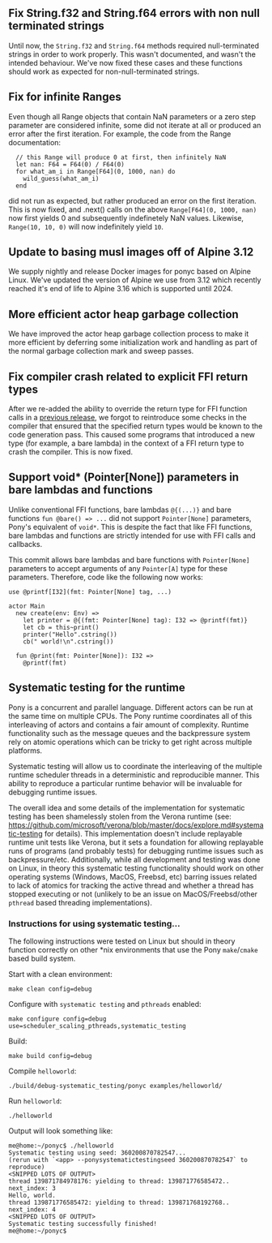 ## Fix String.f32 and String.f64 errors with non null terminated strings

Until now, the `String.f32` and `String.f64` methods required null-terminated strings in order to work properly. This wasn't documented, and wasn't the intended behaviour. We've now fixed these cases and these functions should work as expected for non-null-terminated strings.

## Fix for infinite Ranges

Even though all Range objects that contain NaN parameters or a zero step parameter are considered infinite, some did not iterate at all or produced an error after the first iteration. For example, the code from the Range documentation: 

```pony
  // this Range will produce 0 at first, then infinitely NaN
  let nan: F64 = F64(0) / F64(0)
  for what_am_i in Range[F64](0, 1000, nan) do
    wild_guess(what_am_i)
  end 
```

did not run as expected, but rather produced an error on the first iteration. This is now fixed, and .next() calls on the above `Range[F64](0, 1000, nan)` now first yields 0 and subsequently indefinetely NaN values. Likewise, `Range(10, 10, 0)` will now indefinitely yield `10`.

## Update to basing musl images off of Alpine 3.12

We supply nightly and release Docker images for ponyc based on Alpine Linux. We've updated the version of Alpine we use from 3.12 which recently reached it's end of life to Alpine 3.16 which is supported until 2024.

## More efficient actor heap garbage collection

We have improved the actor heap garbage collection process
to make it more efficient by deferring some initialization
work and handling as part of the normal garbage collection
mark and sweep passes.

## Fix compiler crash related to explicit FFI return types

After we re-added the ability to override the return type for FFI function calls in a [previous release](https://github.com/ponylang/ponyc/releases/tag/0.50.0), we forgot to reintroduce some checks in the compiler that ensured that the specified return types would be known to the code generation pass. This caused some programs that introduced a new type (for example, a bare lambda) in the context of a FFI return type to crash the compiler. This is now fixed.

## Support void* (Pointer[None]) parameters in bare lambdas and functions

Unlike conventional FFI functions, bare lambdas `@{(...)}` and bare functions `fun @bare() => ...` did not support `Pointer[None]` parameters, Pony's equivalent of `void*`. This is despite the fact that like FFI functions, bare lambdas and functions are strictly intended for use with FFI calls and callbacks.

This commit allows bare lambdas and bare functions with `Pointer[None]` parameters to accept arguments of any `Pointer[A]` type for these parameters. Therefore, code like the following now works:

```pony
use @printf[I32](fmt: Pointer[None] tag, ...)

actor Main
  new create(env: Env) =>
    let printer = @{(fmt: Pointer[None] tag): I32 => @printf(fmt)}
    let cb = this~print()
    printer("Hello".cstring())
    cb(" world!\n".cstring())

  fun @print(fmt: Pointer[None]): I32 =>
    @printf(fmt)
```

## Systematic testing for the runtime

Pony is a concurrent and parallel language. Different actors can be run
at the same time on multiple CPUs. The Pony runtime coordinates all of
this interleaving of actors and contains a fair amount of complexity.
Runtime functionality such as the message queues and the backpressure
system rely on atomic operations which can be tricky to get right across
multiple platforms.

Systematic testing will allow us to coordinate the interleaving of the
multiple runtime scheduler threads in a deterministic and reproducible
manner. This ability to reproduce a particular runtime behavior will be
invaluable for debugging runtime issues.

The overall idea and some details of the implementation for systematic
testing has been shamelessly stolen from the Verona runtime (see:
https://github.com/microsoft/verona/blob/master/docs/explore.md#systematic-testing
for details). This implementation doesn't include replayable runtime
unit tests like Verona, but it sets a foundation for allowing replayable
runs of programs (and probably tests) for debugging runtime issues such
as backpressure/etc. Additionally, while all development and testing was
done on Linux, in theory this systematic testing functionality should
work on other operating systems (Windows, MacOS, Freebsd, etc) barring
issues related to lack of atomics for tracking the active thread and
whether a thread has stopped executing or not (unlikely to be an issue
on MacOS/Freebsd/other `pthread` based threading implementations).

### Instructions for using systematic testing...

The following instructions were tested on Linux but should in theory
function correctly on other *nix environments that use the Pony
`make`/`cmake` based build system.

Start with a clean environment:
```
make clean config=debug
```

Configure with `systematic testing` and `pthreads` enabled:
```
make configure config=debug use=scheduler_scaling_pthreads,systematic_testing
```

Build:
```
make build config=debug
```

Compile `helloworld`:
```
./build/debug-systematic_testing/ponyc examples/helloworld/
```

Run `helloworld`:
```
./helloworld
```

Output will look something like:

```
me@home:~/ponyc$ ./helloworld
Systematic testing using seed: 360200870782547...
(rerun with `<app> --ponysystematictestingseed 360200870782547` to reproduce)
<SNIPPED LOTS OF OUTPUT>
thread 139871784978176: yielding to thread: 139871776585472.. next_index: 3
Hello, world.
thread 139871776585472: yielding to thread: 139871768192768.. next_index: 4
<SNIPPED LOTS OF OUTPUT>
Systematic testing successfully finished!
me@home:~/ponyc$ 
```

